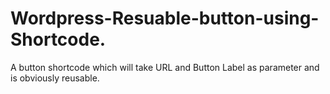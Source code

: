# Wordpress-Resuable-button-using-Shortcode.
A button shortcode which will take URL and Button Label as parameter and is obviously reusable.
